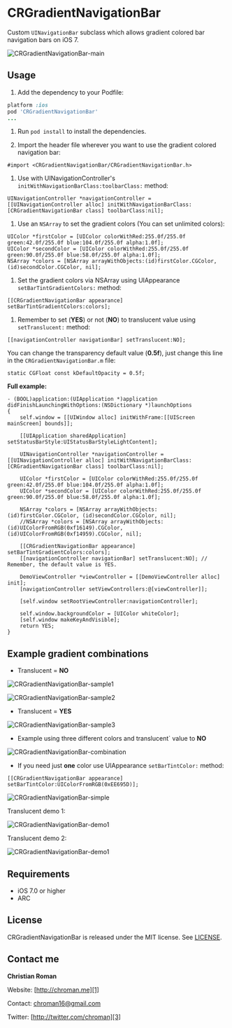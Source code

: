 CRGradientNavigationBar
=======================
Custom `UINavigationBar` subclass which allows gradient colored bar navigation bars on iOS 7.

![CRGradientNavigationBar-main](http://chroman.me/wp-content/uploads/2013/10/main.png)

Usage
-----

 1. Add the dependency to your Podfile:
```ruby
platform :ios
pod 'CRGradientNavigationBar'
...
```

 1. Run `pod install` to install the dependencies.

 1. Import the header file wherever you want to use the gradient colored navigation bar:
```objc
#import <CRGradientNavigationBar/CRGradientNavigationBar.h>
```

 1. Use with UINavigationController's `initWithNavigationBarClass:toolbarClass:` method:
```objc
UINavigationController *navigationController = [[UINavigationController alloc] initWithNavigationBarClass:[CRGradientNavigationBar class] toolbarClass:nil];
```

 1. Use an `NSArray` to set the gradient colors (You can set unlimited colors):
```objc
UIColor *firstColor = [UIColor colorWithRed:255.0f/255.0f green:42.0f/255.0f blue:104.0f/255.0f alpha:1.0f];
UIColor *secondColor = [UIColor colorWithRed:255.0f/255.0f green:90.0f/255.0f blue:58.0f/255.0f alpha:1.0f];
NSArray *colors = [NSArray arrayWithObjects:(id)firstColor.CGColor, (id)secondColor.CGColor, nil];
```

 1. Set the gradient colors via NSArray using UIAppearance `setBarTintGradientColors:` method:
```objc
[[CRGradientNavigationBar appearance] setBarTintGradientColors:colors];
```

 1. Remember to set (**YES**) or not (**NO**) to translucent value using `setTranslucent:` method:
```objc
[[navigationController navigationBar] setTranslucent:NO];
```

You can change the transparency default value (**0.5f**), just change this line in the `CRGradientNavigationBar.m` file:
```objc
static CGFloat const kDefaultOpacity = 0.5f;
```

**Full example:**
```objc
- (BOOL)application:(UIApplication *)application didFinishLaunchingWithOptions:(NSDictionary *)launchOptions
{
    self.window = [[UIWindow alloc] initWithFrame:[[UIScreen mainScreen] bounds]];
    
    [[UIApplication sharedApplication] setStatusBarStyle:UIStatusBarStyleLightContent];
    
    UINavigationController *navigationController = [[UINavigationController alloc] initWithNavigationBarClass:[CRGradientNavigationBar class] toolbarClass:nil];
    
    UIColor *firstColor = [UIColor colorWithRed:255.0f/255.0f green:42.0f/255.0f blue:104.0f/255.0f alpha:1.0f];
    UIColor *secondColor = [UIColor colorWithRed:255.0f/255.0f green:90.0f/255.0f blue:58.0f/255.0f alpha:1.0f];
    
    NSArray *colors = [NSArray arrayWithObjects:(id)firstColor.CGColor, (id)secondColor.CGColor, nil];
    //NSArray *colors = [NSArray arrayWithObjects:(id)UIColorFromRGB(0xf16149).CGColor, (id)UIColorFromRGB(0xf14959).CGColor, nil];
    
    [[CRGradientNavigationBar appearance] setBarTintGradientColors:colors];
    [[navigationController navigationBar] setTranslucent:NO]; // Remember, the default value is YES.
    
    DemoViewController *viewController = [[DemoViewController alloc] init];
    [navigationController setViewControllers:@[viewController]];
    
    [self.window setRootViewController:navigationController];
    
    self.window.backgroundColor = [UIColor whiteColor];
    [self.window makeKeyAndVisible];
    return YES;
}
```

Example gradient combinations
----------

* Translucent = **NO**

![CRGradientNavigationBar-sample1](http://chroman.me/wp-content/uploads/2013/10/CRGradientNavigationBar-sample1.png)

![CRGradientNavigationBar-sample2](http://chroman.me/wp-content/uploads/2013/10/CRGradientNavigationBar-sample2.png)

* Translucent = **YES**

![CRGradientNavigationBar-sample3](http://chroman.me/wp-content/uploads/2013/10/CRGradientNavigationBar-sample3.png)

* Example using three different colors and translucent` value to **NO**

![CRGradientNavigationBar-combination](http://chroman.me/wp-content/uploads/2013/10/CRGradientNavigationBar-combination.png)

* If you need just **one** color use UIAppearance `setBarTintColor:` method:

```objc
[[CRGradientNavigationBar appearance] setBarTintColor:UIColorFromRGB(0xEE695D)];
```

![CRGradientNavigationBar-simple](http://chroman.me/wp-content/uploads/2013/10/simple.png)

Translucent demo 1:

![CRGradientNavigationBar-demo1](http://chroman.me/wp-content/uploads/2013/10/CRGradientNavigationBar-demo1.gif)

Translucent demo 2:

![CRGradientNavigationBar-demo1](http://chroman.me/wp-content/uploads/2013/10/CRGradientNavigationBar-demo2.gif)


Requirements
----------
* iOS 7.0 or higher
* ARC

## License
CRGradientNavigationBar is released under the MIT license. See
[LICENSE](https://github.com/chroman/CRGradientNavigationBar/blob/master/LICENSE).

Contact me
----------

**Christian Roman**  
  
Website: [http://chroman.me][1]

Contact: [chroman16@gmail.com][2]

Twitter: [http://twitter.com/chroman][3] 

  [1]: http://chroman.me
  [2]: mailto:chroman16@gmail.com
  [3]: http://twitter.com/chroman
